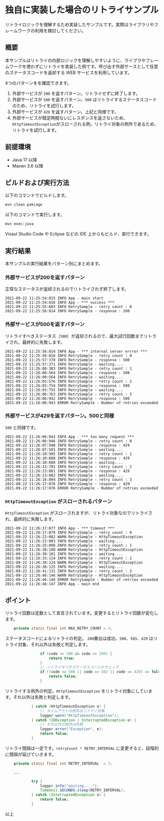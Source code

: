 # 独自に実装した場合のリトライサンプル

リトライロジックを理解するため実装したサンプルです。実際はライブラリやフレームワークの利用を検討してください。

## 概要

本サンプルはリトライの内部ロジックを理解しやすいように、ライブラやフレームワークを使わずにリトライを実装した例です。呼び出す外部サースとして任意のステータスコードを返却する WEB サービスを利用しています。

4つのパターンをを確認できます。

1. 外部サービスが `200` を返すパターン。リトライせずに終了します。
2. 外部サービスが `500` を返すパターン。`500` はリトライするステータスコードのため、リトライを試行します。
3. 外部サービスが `429` を返すパターン。上記と同様です。
4. 外部サービスが既定時間ないにレスポンスを返さないため、`HttpTimeoutException`がスローされる例。リトライ対象の例外であるため、リトライを試行します。

## 前提環境

- Java 17 以降
- Maven 3.6 以降

## ビルドおよび実行方法

以下のコマンドでビルドします。

```sh
mvn clean pakcage
```

以下のコマンドで実行します。

```sh
mvn exec:java 
```

Visaul Studio Code や Eclipse などの IDE 上からもビルド、実行できます。

## 実行結果

本サンプルの実行結果をパターン別にまとめます。

### 外部サービスが200を返すパターン

正常なステータスが返却されるのでリトライされず終了します。

```log
2021-09-22 11:25:54:815 INFO App - main start
2021-09-22 11:25:54:816 INFO App - *** success ***
2021-09-22 11:25:55:603 INFO RetrySample - retry count : 0
2021-09-22 11:25:56:814 INFO RetrySample - response : 200
```

### 外部サービスが500を返すパターン

リトライすべきステータス（`500`）が返却されるので、最大試行回数までリトライされ、最終的に失敗します。

```log
2021-09-22 11:25:56:814 INFO App - *** internal server errror ***
2021-09-22 11:25:56:816 INFO RetrySample - retry count : 0
2021-09-22 11:25:57:370 INFO RetrySample - response : 500
2021-09-22 11:25:57:371 INFO RetrySample - waiting....
2021-09-22 11:26:00:383 INFO RetrySample - retry count : 1
2021-09-22 11:26:00:564 INFO RetrySample - response : 500
2021-09-22 11:26:00:564 INFO RetrySample - waiting....
2021-09-22 11:26:03:576 INFO RetrySample - retry count : 2
2021-09-22 11:26:03:754 INFO RetrySample - response : 500 
2021-09-22 11:26:03:755 INFO RetrySample - waiting....
2021-09-22 11:26:06:763 INFO RetrySample - retry count : 3
2021-09-22 11:26:06:942 INFO RetrySample - response : 500 
2021-09-22 11:26:06:943 ERROR RetrySample - Number of retries exceeded
```

### 外部サービスが429を返すパターン。500と同様

`500` と同様です。

```log
2021-09-22 11:26:06:943 INFO App - *** too many request ***
2021-09-22 11:26:06:946 INFO RetrySample - retry count : 0
2021-09-22 11:26:07:500 INFO RetrySample - response : 429 
2021-09-22 11:26:07:501 INFO RetrySample - waiting....
2021-09-22 11:26:10:505 INFO RetrySample - retry count : 1
2021-09-22 11:26:10:688 INFO RetrySample - response : 429 
2021-09-22 11:26:10:688 INFO RetrySample - waiting....
2021-09-22 11:26:13:701 INFO RetrySample - retry count : 2
2021-09-22 11:26:13:881 INFO RetrySample - response : 429 
2021-09-22 11:26:13:882 INFO RetrySample - waiting....
2021-09-22 11:26:16:894 INFO RetrySample - retry count : 3
2021-09-22 11:26:17:076 INFO RetrySample - response : 429 
2021-09-22 11:26:17:076 ERROR RetrySample - Number of retries exceeded
```

### `HttpTimeoutException` がスローされるパターン

`HttpTimeoutException` がスローされますが、リトライ対象なのでリトライされ、最終的に失敗します。

```log
2021-09-22 11:26:17:077 INFO App - *** timeout ***
2021-09-22 11:26:17:079 INFO RetrySample - retry count : 0
2021-09-22 11:26:22:082 WARN RetrySample - HttpTimeoutException
2021-09-22 11:26:22:083 INFO RetrySample - waiting....
2021-09-22 11:26:25:098 INFO RetrySample - retry count : 1
2021-09-22 11:26:30:100 WARN RetrySample - HttpTimeoutException
2021-09-22 11:26:30:101 INFO RetrySample - waiting....
2021-09-22 11:26:33:114 INFO RetrySample - retry count : 2
2021-09-22 11:26:38:124 WARN RetrySample - HttpTimeoutException
2021-09-22 11:26:38:125 INFO RetrySample - waiting....
2021-09-22 11:26:41:131 INFO RetrySample - retry count : 3
2021-09-22 11:26:46:146 WARN RetrySample - HttpTimeoutException
2021-09-22 11:26:46:146 ERROR RetrySample - Number of retries exceeded
2021-09-22 11:26:46:147 INFO App - main end
```

## ポイント

リトライ回数は定数として宣言されています。変更するとリトライ回数が変化します。

```java
    private static final int MAX_RETRY_COUNT = 3;
```

ステータスコードによるリトライの判定。 `200`番台は成功、`500`、`503`、`429` はリトライ対象、それ以外は失敗と判定します。

```java
                if (code >= 200 && code <= 299) {
                    return true;
                }
                // リトライすべきステータスコードかチェック
                if ((code == 500 || code == 503 || code == 429) == false) {
                    return false;
                }
```

リトライする例外の判定。`HttpTimeoutException` をリトライ対象にしています。それ以外は失敗と判定します。

```java
            } catch (HttpTimeoutException e) {
                // タイムアウトの例外はリトライ対象
                logger.warn("HttpTimeoutException");
            } catch (IOException | InterruptedException e) {
                // それ以外の例外は失敗
                logger.error("Exception", e);
                return false;
            }
```
リトライ間隔は一定です。`retryCount * RETRY_INTERVAL` に変更すると、段階的に間隔が延びていきます。

```java
    private static final int RETRY_INTERVAL  = 3;

    ...

            try {
                logger.info("waiting....");
                TimeUnit.SECONDS.sleep(RETRY_INTERVAL);
            } catch (InterruptedException e) {
                return false;
            }
```

以上


